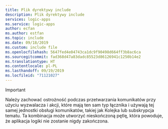 ```yaml
---
title: Plik dyrektywy include
description: Plik dyrektywy include
services: logic-apps
ms.service: logic-apps
author: ecfan
ms.author: estfan
ms.topic: include
ms.date: 09/18/2019
ms.custom: include file
ms.openlocfilehash: 5647fed4e04743ca1dc9f90498d664ff3b8ac6ca
ms.sourcegitcommit: fad368d47a83dadc85523d86126941c1250b14e2
ms.translationtype: HT
ms.contentlocale: pl-PL
ms.lasthandoff: 09/19/2019
ms.locfileid: "71121027"
---
```

> [!IMPORTANT]
> Należy zachować ostrożność podczas przetwarzania komunikatów przy użyciu wyzwalacza i akcji, które mają ten sam typ łącznika i używają tej samej jednostki obsługi komunikatów, takiej jak Kolejka lub subskrypcja tematu. Ta kombinacja może utworzyć nieskończoną pętlę, która powoduje, że aplikacja logiki nie zostanie nigdy zakończona.